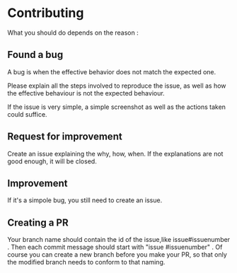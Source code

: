 # Contributing

What you should do depends on the reason : 

## Found a bug

A bug is when the effective behavior does not match the expected one. 

Please explain all the steps involved to reproduce the issue, as well as how the effective behaviour is not the expected behaviour.

If the issue is very simple, a simple screenshot as well as the actions taken could suffice. 

## Request for improvement

Create an issue explaining the why, how, when. If the explanations are not good enough, it will be closed.

## Improvement

If it's a simpole bug, you still need to create an issue.

## Creating a PR

Your branch name should contain the id of the issue,like issue#issuenumber . Then each commit message should start with "issue #issuenumber" . Of course you can create a new branch before you make your PR, so that only the modified branch needs to conform to that naming.
